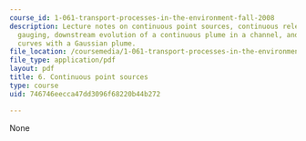 ```yaml
---
course_id: 1-061-transport-processes-in-the-environment-fall-2008
description: Lecture notes on continuous point sources, continuous release, dilution
  gauging, downstream evolution of a continuous plume in a channel, and break-through
  curves with a Gaussian plume.
file_location: /coursemedia/1-061-transport-processes-in-the-environment-fall-2008/746746eecca47dd3096f68220b44b272_lec_06.pdf
file_type: application/pdf
layout: pdf
title: 6. Continuous point sources
type: course
uid: 746746eecca47dd3096f68220b44b272

---
```

None